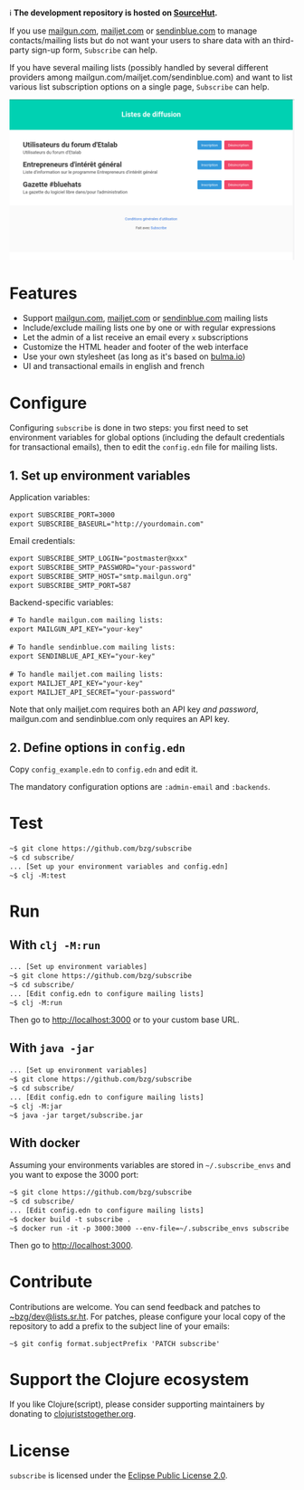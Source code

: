 ℹ️ **The development repository is hosted on [SourceHut](https://git.sr.ht/~bzg/subscribe).**

If you use [mailgun.com](https://www.mailgun.com/), [mailjet.com](https://www.mailjet.com) or [sendinblue.com](https://www.sendinblue.com/) to manage
contacts/mailing lists but do not want your users to share data with
an third-party sign-up form, `Subscribe` can help.

If you have several mailing lists (possibly handled by several
different providers among mailgun.com/mailjet.com/sendinblue.com) and
want to list various list subscription options on a single page,
`Subscribe` can help.

![img](subscribe.png)


# Features

-   Support [mailgun.com](https://www.mailgun.com/), [mailjet.com](https://www.mailjet.com) or [sendinblue.com](https://www.sendinblue.com/) mailing lists
-   Include/exclude mailing lists one by one or with regular expressions
-   Let the admin of a list receive an email every `x` subscriptions
-   Customize the HTML header and footer of the web interface
-   Use your own stylesheet (as long as it's based on [bulma.io](https://bulma.io))
-   UI and transactional emails in english and french


# Configure

Configuring `subscribe` is done in two steps: you first need to set
environment variables for global options (including the default
credentials for transactional emails), then to edit the `config.edn`
file for mailing lists.


## 1. Set up environment variables

Application variables:

    export SUBSCRIBE_PORT=3000
    export SUBSCRIBE_BASEURL="http://yourdomain.com"

Email credentials:

    export SUBSCRIBE_SMTP_LOGIN="postmaster@xxx"
    export SUBSCRIBE_SMTP_PASSWORD="your-password"
    export SUBSCRIBE_SMTP_HOST="smtp.mailgun.org"
    export SUBSCRIBE_SMTP_PORT=587

Backend-specific variables:

    # To handle mailgun.com mailing lists:
    export MAILGUN_API_KEY="your-key"
    
    # To handle sendinblue.com mailing lists:
    export SENDINBLUE_API_KEY="your-key"
    
    # To handle mailjet.com mailing lists:
    export MAILJET_API_KEY="your-key"
    export MAILJET_API_SECRET="your-password"

Note that only mailjet.com requires both an API key *and password*,
mailgun.com and sendinblue.com only requires an API key.


## 2. Define options in `config.edn`

Copy `config_example.edn` to `config.edn` and edit it.

The mandatory configuration options are `:admin-email` and `:backends`.


# Test

    ~$ git clone https://github.com/bzg/subscribe
    ~$ cd subscribe/
    ... [Set up your environment variables and config.edn]
    ~$ clj -M:test


# Run


## With `clj -M:run`

    ... [Set up environment variables]
    ~$ git clone https://github.com/bzg/subscribe
    ~$ cd subscribe/
    ... [Edit config.edn to configure mailing lists]
    ~$ clj -M:run

Then go to <http://localhost:3000> or to your custom base URL.


## With `java -jar`

    ... [Set up environment variables]
    ~$ git clone https://github.com/bzg/subscribe
    ~$ cd subscribe/
    ... [Edit config.edn to configure mailing lists]
    ~$ clj -M:jar
    ~$ java -jar target/subscribe.jar


## With docker

Assuming your environments variables are stored in `~/.subscribe_envs`
and you want to expose the 3000 port:

    ~$ git clone https://github.com/bzg/subscribe
    ~$ cd subscribe/
    ... [Edit config.edn to configure mailing lists]
    ~$ docker build -t subscribe .
    ~$ docker run -it -p 3000:3000 --env-file=~/.subscribe_envs subscribe

Then go to <http://localhost:3000>.


# Contribute

Contributions are welcome.  You can send feedback and patches to
[~bzg/dev@lists.sr.ht](mailto:~bzg/dev@lists.sr.ht).  For patches, please configure your local copy
of the repository to add a prefix to the subject line of your emails:

    ~$ git config format.subjectPrefix 'PATCH subscribe'


# Support the Clojure ecosystem

If you like Clojure(script), please consider supporting maintainers by
donating to [clojuriststogether.org](https://www.clojuriststogether.org).


# License

`subscribe` is licensed under the [Eclipse Public License 2.0](http://www.eclipse.org/legal/epl-v10.html).

